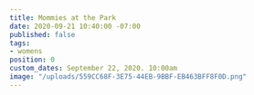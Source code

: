 ```yaml
---
title: Mommies at the Park
date: 2020-09-21 10:40:00 -07:00
published: false
tags:
- womens
position: 0
custom_dates: September 22, 2020. 10:00am
image: "/uploads/559CC68F-3E75-44EB-9BBF-EB463BFF8F0D.png"
---
```


